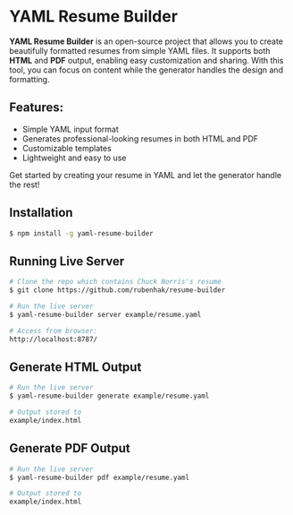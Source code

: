 # YAML Resume Builder

**YAML Resume Builder** is an open-source project that allows you to create beautifully formatted resumes from simple YAML files. It supports both **HTML** and **PDF** output, enabling easy customization and sharing. With this tool, you can focus on content while the generator handles the design and formatting.

## Features:
- Simple YAML input format
- Generates professional-looking resumes in both HTML and PDF
- Customizable templates
- Lightweight and easy to use

Get started by creating your resume in YAML and let the generator handle the rest!

## Installation
```sh
$ npm install -g yaml-resume-builder
```

## Running Live Server
```sh
# Clone the repo which contains Chuck Norris's resume
$ git clone https://github.com/rubenhak/resume-builder

# Run the live server 
$ yaml-resume-builder server example/resume.yaml

# Access from browser:
http://localhost:8787/
```

## Generate HTML Output
```sh
# Run the live server 
$ yaml-resume-builder generate example/resume.yaml

# Output stored to 
example/index.html
```

## Generate PDF Output
```sh
# Run the live server 
$ yaml-resume-builder pdf example/resume.yaml

# Output stored to 
example/index.html
```
